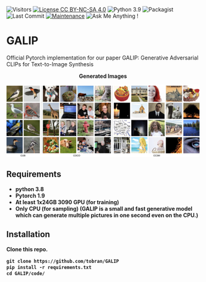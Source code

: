 ![Visitors](https://visitor-badge.glitch.me/badge?page_id=tobran/GALIP) 
[![License CC BY-NC-SA 4.0](https://img.shields.io/badge/license-CC4.0-blue.svg)](https://github.com/tobran/GALIP/blob/master/LICENSE.md)
![Python 3.9](https://img.shields.io/badge/python-3.8-green.svg)
![Packagist](https://img.shields.io/badge/Pytorch-1.9.0-red.svg)
![Last Commit](https://img.shields.io/github/last-commit/tobran/GALIP)
[![Maintenance](https://img.shields.io/badge/Maintained%3F-yes-blue.svg)]((https://github.com/tobran/GALIP/graphs/commit-activity))
![Ask Me Anything !](https://img.shields.io/badge/Ask%20me-anything-1abc9c.svg)
# GALIP

Official Pytorch implementation for our paper GALIP: Generative Adversarial CLIPs for Text-to-Image Synthesis


<p align="center">
<b>Generated Images
</p>

![teaser](results.jpg)

## Requirements
- python 3.8
- Pytorch 1.9
- At least 1x24GB 3090 GPU (for training)
- Only CPU (for sampling) (GALIP is a small and fast generative model which can generate multiple pictures in one second even on the CPU.)
## Installation

Clone this repo.
```
git clone https://github.com/tobran/GALIP
pip install -r requirements.txt
cd GALIP/code/
```



